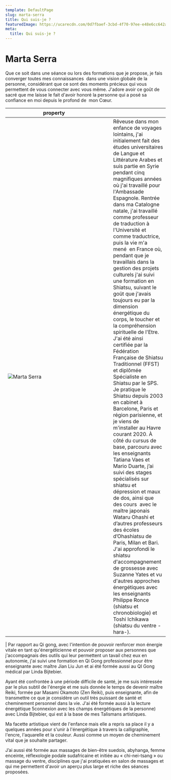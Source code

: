```yaml
---
template: DefaultPage
slug: marta-serra
title: Qui suis-je ?
featuredImage: https://ucarecdn.com/0d7fbaef-3cbd-4f70-97ee-e48e6cc642a6/
meta:
  title: Qui suis-je ?
---
```

# Marta Serra

Que ce soit dans une séance ou lors des formations que je propose, je fais converger toutes mes connaissances  dans une vision globale de la personne, considérant que ce sont des moments précieux qui vous permettent de vous connecter avec vous même. J'adore avoir ce goût de sacré que me laisse le fait d'avoir honoré la personne qui a posé sa confiance en moi depuis le profond de  mon Cœur.

| <div style="width:290px; padding-right: 25px;">property</div>                            |                                                                                                                                                                                                                                                                                                                                                                                                                                                                                                                                                                                                                                                                                                                                                                                                                                                                                                                                                                                                                                                                                                                                                                                                                                                                                                                                                                                                                                                             |
| ---------------------------------------------------------------------------------------- | ----------------------------------------------------------------------------------------------------------------------------------------------------------------------------------------------------------------------------------------------------------------------------------------------------------------------------------------------------------------------------------------------------------------------------------------------------------------------------------------------------------------------------------------------------------------------------------------------------------------------------------------------------------------------------------------------------------------------------------------------------------------------------------------------------------------------------------------------------------------------------------------------------------------------------------------------------------------------------------------------------------------------------------------------------------------------------------------------------------------------------------------------------------------------------------------------------------------------------------------------------------------------------------------------------------------------------------------------------------------------------------------------------------------------------------------------------------- |
| ![Marta Serra](https://ucarecdn.com/ebadced8-b35e-4e84-8f69-479b1224c24e/ "Marta Serra") | Rêveuse dans mon enfance de voyages lointains, j'ai initialement fait des études universitaires de Langue et Littérature Arabes et suis partie en Syrie pendant cinq magnifiques années où j'ai travaillé pour l'Ambassade Espagnole. Rentrée dans ma Catalogne natale, j'ai travaillé comme professeur de traduction à l'Université et comme traductrice, puis la vie m'a mené  en France où, pendant que je travaillais dans la gestion des projets culturels j'ai suivi une formation en Shiatsu, suivant le goût que j'avais toujours eu par la dimension énergétique du corps, le toucher et la compréhension spirituelle de l'Etre. J'ai été ainsi certifiée par la Fédération Française de Shiatsu Traditionnel (FFST) et diplômée Spécialiste en Shiatsu par le SPS. Je pratique le Shiatsu depuis 2003 en cabinet à Barcelone, Paris et région parisienne, et je viens de m'installer au Havre courant 2020. À côté du cursus de base, parcouru avec les enseignants Tatiana Vaes et Mario Duarte, j’ai suivi des stages spécialisés sur shiatsu et dépression et maux de dos, ainsi que des cours  avec le maître japonais Wataru Ohashi et d’autres professeurs des écoles d’Ohashiatsu de Paris, Milan et Bari. J'ai approfondi le shiatsu d'accompagnement de grossesse avec Suzanne Yates et vu d'autres approches énergétiques avec les enseignants Philippe Ronce (shiatsu et chronobiologie) et Toshi Ichikawa (shiatsu du ventre -hara-). |

\|
Par rapport au Qi gong, avec l'intention de pouvoir renforcer mon énergie vitale en tant qu'énergéticienne et pouvoir proposer aux personnes que j'accompagnais des outils qui leur permettent un tavail chez eux en autonomie, j'ai suivi une formation en Qi Gong professionnel pour être enseignante avec maître Jian Liu Jun et ai été formée aussi au QI Gong médical par Linda Bijtebier.

Ayant été confrontée à une période difficile de santé, je me suis intéressée par le plus subtil de l'énergie et me suis donnée le temps de devenir maître Reiki, formée par Masami Okamoto (Zen Reiki), puis enseignante, afin de transmettre ce que je considère un outil très puissant de santé et cheminement personnel dans la vie. J'ai été formée aussi à la lecture énergétique 5connexion avec les champs énergétiques de la personne) avec Linda Bijtebier, qui est à la base de mes Talismans artistiques.

Ma facette artistique vient de l'enfance mais elle a repris sa place il y a quelques années pour s'unir à l'énergétique à travers la calligraphie, l'encre, l'aquarelle et la couleur. Aussi comme un moyen de cheminement vital que je souhaite partager.

J’ai aussi été formée aux massages de bien-être suedois, abyhanga, femme enceinte, réflexologie podale sudafricaine et initiée au « chi-nei-tsang » ou massage du ventre, disciplines que j'ai pratiquées en salon de massages et qui me permettent d'avoir un aperçu plus large et riche des séances proposées.